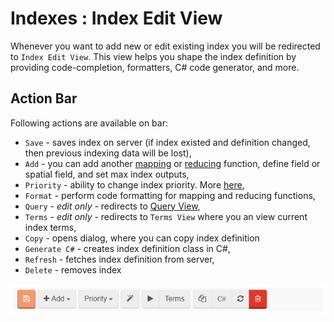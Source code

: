 # Indexes : Index Edit View

Whenever you want to add new or edit existing index you will be redirected to `Index Edit View`. This view helps you shape the index definition by providing code-completion, formatters, C# code generator, and more.

## Action Bar

Following actions are available on bar:

- `Save` - saves index on server (if index existed and definition changed, then previous indexing data will be lost),
- `Add` - you can add another [mapping]() or [reducing]() function, define field or spatial field, and set max index outputs,
- `Priority` - ability to change index priority. More [here](),
- `Format` - perform code formatting for mapping and reducing functions,
- `Query` - _edit only_ - redirects to [Query View](),
- `Terms` - _edit only_ - redirects to `Terms View` where you an view current index terms,
- `Copy` - opens dialog, where you can copy index definition
- `Generate C#` - creates index definition class in C#,
- `Refresh` - fetches index definition from server,
- `Delete` - removes index

![Figure 1. Studio. Index Edit View. Action Bar.](images/index-edit-view-action-bar.png)  

